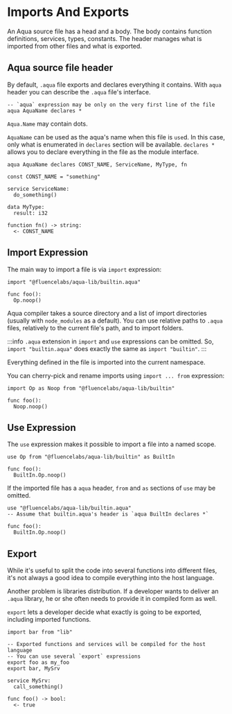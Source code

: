 # Imports And Exports

An Aqua source file has a head and a body. The body contains function definitions, services, types, constants. The header manages what is imported from other files and what is exported.

## Aqua source file header

By default, `.aqua` file exports and declares everything it contains. With `aqua` header you can describe the `.aqua` file's interface.

```aqua
-- `aqua` expression may be only on the very first line of the file
aqua AquaName declares *
```

`Aqua.Name` may contain dots.

`AquaName` can be used as the aqua's name when this file is `use`d. In this case, only what is enumerated in `declares` section will be available. `declares *` allows you to declare everything in the file as the module interface.

```aqua
aqua AquaName declares CONST_NAME, ServiceName, MyType, fn

const CONST_NAME = "something"

service ServiceName:
  do_something()
  
data MyType:
  result: i32  

function fn() -> string:
  <- CONST_NAME
```

## Import Expression

The main way to import a file is via `import` expression:

```aqua
import "@fluencelabs/aqua-lib/builtin.aqua"

func foo():
  Op.noop()
```

Aqua compiler takes a source directory and a list of import directories (usually with `node_modules` as a default). You can use relative paths to `.aqua` files, relatively to the current file's path, and to import folders.

:::info
`.aqua` extension in `import` and `use` expressions can be omitted. So, `import "builtin.aqua"` does exactly the same as `import "builtin"`.
:::

Everything defined in the file is imported into the current namespace.

You can cherry-pick and rename imports using `import ... from` expression:

```aqua
import Op as Noop from "@fluencelabs/aqua-lib/builtin"

func foo():
  Noop.noop()
```

## Use Expression

The `use` expression makes it possible to import a file into a named scope.

```aqua
use Op from "@fluencelabs/aqua-lib/builtin" as BuiltIn

func foo():
  BuiltIn.Op.noop()
```

If the imported file has a `aqua` header, `from` and `as` sections of `use` may be omitted.

```aqua
use "@fluencelabs/aqua-lib/builtin.aqua"
-- Assume that builtin.aqua's header is `aqua BuiltIn declares *`

func foo():
  BuiltIn.Op.noop()
```

## Export

While it's useful to split the code into several functions into different files, it's not always a good idea to compile everything into the host language.

Another problem is libraries distribution. If a developer wants to deliver an `.aqua` library, he or she often needs to provide it in compiled form as well.

`export` lets a developer decide what exactly is going to be exported, including imported functions.

```aqua
import bar from "lib"

-- Exported functions and services will be compiled for the host language
-- You can use several `export` expressions
export foo as my_foo
export bar, MySrv

service MySrv:
  call_something()

func foo() -> bool:
  <- true  
```
